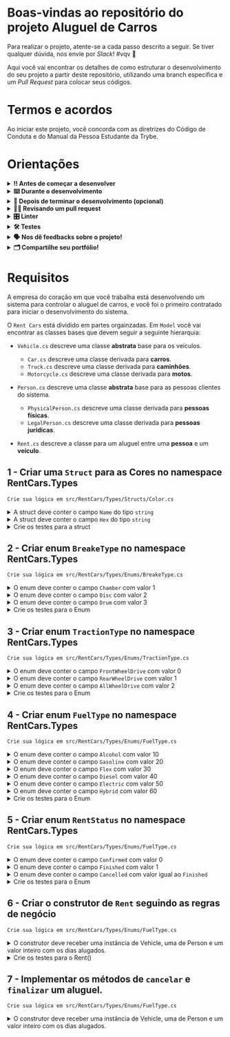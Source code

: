 # Boas-vindas ao repositório do projeto Aluguel de Carros

Para realizar o projeto, atente-se a cada passo descrito a seguir. Se tiver qualquer dúvida, nos envie por _Slack_! #vqv 🚀

Aqui você vai encontrar os detalhes de como estruturar o desenvolvimento do seu projeto a partir deste repositório, utilizando uma branch específica e um _Pull Request_ para colocar seus códigos.

# Termos e acordos

Ao iniciar este projeto, você concorda com as diretrizes do Código de Conduta e do Manual da Pessoa Estudante da Trybe.

# Orientações

<details>
  <summary><strong>‼️ Antes de começar a desenvolver</strong></summary><br />

  1. Clone o repositório

  - Use o comando: `git clone git@github.com:tryber/acc-csharp-0x-project-rent-cars.git`.
  - Entre na pasta do repositório que você acabou de clonar:
    - `cd acc-csharp-0x-projec-rent-cars`

  2. Instale as dependências
  
  - Entre na pasta `src/`.
  - Execute o comando: `dotnet restore`.
  
  3. Crie uma branch a partir da branch `master`

  - Verifique se você está na branch `master`
    - Exemplo: `git branch`
  - Se não estiver, mude para a branch `master`
    - Exemplo: `git checkout master`
  - Agora crie uma branch à qual você vai submeter os `commits` do seu projeto
    - Você deve criar uma branch no seguinte formato: `nome-de-usuario-nome-do-projeto`
    - Exemplo: `git checkout -b joaozinho-acc-0x-project-rent-cars`

  4. Adicione as mudanças ao _stage_ do Git e faça um `commit`

  - Verifique que as mudanças ainda não estão no _stage_
    - Exemplo: `git status` (deve aparecer listada a pasta _joaozinho_ em vermelho)
  - Adicione o novo arquivo ao _stage_ do Git
    - Exemplo:
      - `git add .` (adicionando todas as mudanças - _que estavam em vermelho_ - ao stage do Git)
      - `git status` (deve aparecer listado o arquivo _joaozinho/README.md_ em verde)
  - Faça o `commit` inicial
    - Exemplo:
      - `git commit -m 'iniciando o projeto x'` (fazendo o primeiro commit)
      - `git status` (deve aparecer uma mensagem tipo essa: _nothing to commit_ )

  5. Adicione a sua branch com o novo `commit` ao repositório remoto

  - Usando o exemplo anterior: `git push -u origin joaozinho-acc-0x-project-rent-cars`

  6. Crie um novo `Pull Request` _(PR)_

  - Vá até a página de _Pull Requests_ do [repositório no GitHub](https://github.com/tryber/acc-csharp-0x-project-rent-cars/pulls)
  - Clique no botão verde _"New pull request"_
  - Clique na caixa de seleção _"Compare"_ e escolha a sua branch **com atenção**
  - Coloque um título para a sua _Pull Request_
    - Exemplo: _"Cria tela de busca"_
  - Clique no botão verde _"Create pull request"_
  - Adicione uma descrição para o _Pull Request_ e clique no botão verde _"Create pull request"_
  - **Não se preocupe em preencher mais nada por enquanto!**
  - Volte até a [página de _Pull Requests_ do repositório](https://github.com/tryber/acc-csharp-0x-project-rent-cars/pulls) e confira que o seu _Pull Request_ está criado

</details>

<details>
  <summary><strong>⌨️ Durante o desenvolvimento</strong></summary><br/>

  - Faça `commits` das alterações que você fizer no código regularmente

  - Lembre-se sempre de, após um (ou alguns) `commits`, atualizar o repositório remoto

  - Os comandos que você utilizará com mais frequência são:
    1. `git status` _(para verificar o que está em vermelho - fora do stage - e o que está em verde - no stage)_
    2. `git add` _(para adicionar arquivos ao stage do Git)_
    3. `git commit` _(para criar um commit com os arquivos que estão no stage do Git)_
    4. `git push -u origin nome-da-branch` _(para enviar o commit para o repositório remoto na primeira vez que fizer o `push` de uma nova branch)_
    5. `git push` _(para enviar o commit para o repositório remoto após o passo anterior)_

</details>

<details>
  <summary><strong>🤝 Depois de terminar o desenvolvimento (opcional)</strong></summary><br/>

  Para sinalizar que o seu projeto está pronto para o _"Code Review"_, faça o seguinte:

  - Vá até a página **DO SEU** _Pull Request_, adicione a label de _"code-review"_ e marque seus colegas:

    - No menu à direita, clique no _link_ **"Labels"** e escolha a _label_ **code-review**;

    - No menu à direita, clique no _link_ **"Assignees"** e escolha **o seu usuário**;

    - No menu à direita, clique no _link_ **"Reviewers"** e digite `students`, selecione o time `tryber/students-sd-0x`.

  Caso tenha alguma dúvida, [aqui tem um video explicativo](https://vimeo.com/362189205).

</details>

<details>
  <summary><strong>🕵🏿 Revisando um pull request</strong></summary><br />

  Use o conteúdo sobre [Code Review](https://app.betrybe.com/course/real-life-engineer/code-review) para te ajudar a revisar os _Pull Requests_.

</details>

<details>
  <summary><strong>🎛 Linter</strong></summary><br />

  Usaremos o [NetAnalyzer](https://docs.microsoft.com/pt-br/dotnet/fundamentals/code-analysis/overview) para fazer a análise estática do seu código.

  Este projeto já vem com as dependências relacionadas ao _linter_ configuradas no arquivo `.csproj`.

  O analisador já é instalado pelo plugin da `Microsoft C#` no `VSCode`. Para isso, basta fazer o download do [plugin](https://marketplace.visualstudio.com/items?itemName=ms-dotnettools.csharp) e instalá-lo.
</details>

<details>
  <summary><strong>🛠 Testes</strong></summary><br />

  O .NET já possui sua própria plataforma de testes.
  
  Este projeto já vem configurado e com suas dependências.

  ### Executando todos os testes

  Para executar os testes com o .NET, execute o comando dentro do diretório do seu projeto `src/RentCars` ou de seus testes `src/RentCars.Test`!

  ```
  dotnet test
  ```

  ### Executando um teste específico

  Para executar um teste expecífico, basta executar o comando `dotnet test --filter Name~TestMethod1`.

  :warning: **Importante:** o comando irá executar testes cujo nome contém `TestMethod1`.

  :warning: **O avaliador automático não necessariamente avalia seu projeto na ordem em que os requisitos aparecem no readme. Isso acontece para deixar o processo de avaliação mais rápido. Então, não se assuste se isso acontecer, ok?**

  ### Outras opções para testes
  - Algumas opções que podem lhe ajudar são:
    -  `-?|-h|--help`: exibem a descrição completa de como utilizar o comando.
    -  `-t|--list-tests`: lista todos os testes, ao invés de executá-los.
    -  `-v|--verbosity <LEVEL>`: define o nível de detalhe na resposta dos testes.
      - `q | quiet`
      - `m | minimal`
      - `n | normal`
      - `d | detailed`
      - `diag | diagnostic`
      - Exemplo de uso: 
         ```
           dotnet test -v diag
         ```
         ou
         ```            
           dotnet test --verbosity=diagnostic
         ``` 
</details>

<details>
  <summary><strong>🗣 Nos dê feedbacks sobre o projeto!</strong></summary><br />

Ao finalizar e submeter o projeto, não se esqueça de avaliar sua experiência preenchendo o formulário. 
**Leva menos de 3 minutos!**

[FORMULÁRIO DE AVALIAÇÃO DE PROJETO](https://be-trybe.typeform.com/to/PsefzL2e)

</details>

<details>
  <summary><strong>🗂 Compartilhe seu portfólio!</strong></summary><br />

  Você sabia que o LinkedIn é a principal rede social profissional e que compartilhar aprendizados lá é muito importante para quem deseja construir uma carreira de sucesso? Compartilhe este projeto no seu LinkedIn, marque o perfil da Trybe (@trybe) e mostre para a sua rede toda a sua evolução.

</details>

# Requisitos

A empresa do coração em que você trabalha está desenvolvendo um sistema para controlar o aluguel de carros, e você foi o primeiro contratado para iniciar o desenvolvimento do sistema.

O `Rent Cars` está dividido em partes orgainzadas. Em `Model` você vai encontrar as classes bases que devem seguir a seguinte hierarquia:

- `Vehicle.cs` descreve uma classe **abstrata** base para os veículos.
  - `Car.cs` descreve uma classe derivada para **carros**.
  - `Truck.cs` descreve uma classe derivada para **caminhões**.
  - `Motorcycle.cs` descreve uma classe derivada para **motos**.
 
- `Person.cs` descreve uma classe **abstrata** base para as pessoas clientes do sistema.
  - `PhysicalPerson.cs` descreve uma classe derivada para **pessoas físicas**.
  - `LegalPerson.cs` descreve uma classe derivada para **pessoas jurídicas**.

- `Rent.cs` descreve a classe para um aluguel entre uma **pessoa** e um **veículo**.

## 1 - Criar uma `Struct` para as **Cores** no namespace RentCars.Types
`Crie sua lógica em src/RentCars/Types/Structs/Color.cs`
<details>
  <summary>A struct deve conter o campo <code>Name</code> do tipo <code>string</code></summary><br />

O atributo deve ser público.
  
</details>

<details>
  <summary>A struct deve conter o campo <code>Hex</code> do tipo <code>string</code></summary><br />

O atributo deve ser público.
  
</details>

<details>
  <summary>Crie os testes para a struct</summary><br />

Crie o teste em `src/RentCars.Test/TestStruct.cs`.

Em `ColorShouldHaveNameAttribute` você deve verificar se a struct tem o atributo `Name` do tipo `string`.

Em `ColorShouldHaveHexAttribute` você deve verificar se a struct tem o atributo `Hex` do tipo `string`.
  
</details>

## 2 - Criar enum `BreakeType` no namespace RentCars.Types
`Crie sua lógica em src/RentCars/Types/Enums/BreakeType.cs`
<details>
  <summary>O enum deve conter o campo <code>Chamber</code> com valor 1</summary><br /> 
</details>
<details>
  <summary>O enum deve conter o campo <code>Disc</code> com valor 2</summary><br /> 
</details>
<details>
  <summary>O enum deve conter o campo <code>Drum</code> com valor 3</summary><br /> 
</details>

<details>
  <summary>Crie os testes para o Enum</summary><br />

Crie o teste em `src/RentCars.Test/TestEnums.cs`.

Em `BreakeTypeShouldHaveCorrectValues` você deve verificar se o enum tem os atributos com os valores corretos.
  
</details>

## 3 - Criar enum `TractionType` no namespace RentCars.Types
`Crie sua lógica em src/RentCars/Types/Enums/TractionType.cs`
<details>
  <summary>O enum deve conter o campo <code>FrontWheelDrive</code> com valor 0</summary><br /> 
</details>
<details>
  <summary>O enum deve conter o campo <code>RearWheelDrive</code> com valor 1</summary><br /> 
</details>
<details>
  <summary>O enum deve conter o campo <code>AllWheelDrive</code> com valor 2</summary><br /> 
</details>

<details>
  <summary>Crie os testes para o Enum</summary><br />

Crie o teste em `src/RentCars.Test/TestEnums.cs`.

Em `TractionTypeShouldHaveCorrectValues` você deve verificar se o enum tem os atributos com os valores corretos.
  
</details>

## 4 - Criar enum `FuelType` no namespace RentCars.Types
`Crie sua lógica em src/RentCars/Types/Enums/FuelType.cs`
<details>
  <summary>O enum deve conter o campo <code>Alcohol</code> com valor 10</summary><br /> 
</details>
<details>
  <summary>O enum deve conter o campo <code>Gasoline</code> com valor 20</summary><br /> 
</details>
<details>
  <summary>O enum deve conter o campo <code>Flex</code> com valor 30</summary><br /> 
</details>
<details>
  <summary>O enum deve conter o campo <code>Diesel</code> com valor 40</summary><br /> 
</details>
<details>
  <summary>O enum deve conter o campo <code>Electric</code> com valor 50</summary><br /> 
</details>
<details>
  <summary>O enum deve conter o campo <code>Hybrid</code> com valor 60</summary><br /> 
</details>

<details>
  <summary>Crie os testes para o Enum</summary><br />

Crie o teste em `src/RentCars.Test/TestEnums.cs`.

Em `FuelTypeShouldHaveCorrectValues` você deve verificar se o enum tem os atributos com os valores corretos.
  
</details>

## 5 - Criar enum `RentStatus` no namespace RentCars.Types
`Crie sua lógica em src/RentCars/Types/Enums/FuelType.cs`
<details>
  <summary>O enum deve conter o campo <code>Confirmed</code> com valor 0</summary><br /> 
</details>
<details>
  <summary>O enum deve conter o campo <code>Finished</code> com valor 1</summary><br /> 
</details>
<details>
  <summary>O enum deve conter o campo <code>Cancelled</code> com valor igual ao <code>Finished</code></summary><br /> 
</details>

<details>
  <summary>Crie os testes para o Enum</summary><br />

Crie o teste em `src/RentCars.Test/TestEnums.cs`.

Em `RentStatusShouldHaveCorrectValues` você deve verificar se o enum tem os atributos com os valores corretos.
  
</details>

## 6 - Criar o construtor de `Rent` seguindo as regras de negócio
`Crie sua lógica em src/RentCars/Types/Enums/FuelType.cs`
<details>
  <summary>O construtor deve receber uma instância de Vehicle, uma de Person e um valor inteiro com os dias alugados.</summary><br /> 

  Para calcular o atributo `Price` deve-se seguir a seguinte regra:
  - Para pessoas fisícas o preço deve ser o preço por dia do veículo * os dias alugados.
  - Para pessoas jurídicas o preço deve ser o preço por dia do veículo * os dias alugados com 10% de desconto.

  O status inicial deve ser `RentStatus.Confirmed`.

  O construtor deve alterar o atributo `IsRented` do veículo para true.
  O construtor deve alterar o atributo `Debit` da pessoa para o Preço calculado.
</details>

<details>
  <summary>Crie os testes para o Rent()</summary><br />

Crie o teste em `src/RentCars.Test/TestRent.cs`.

Em `TestCreateRent` você deve verificar se a classe Rent cria corretamente uma instância com as regras de negócio descritas.
  
</details>

## 7 - Implementar os métodos de `cancelar` e `finalizar` um aluguel.
`Crie sua lógica em src/RentCars/Types/Enums/FuelType.cs`
<details>
  <summary>O construtor deve receber uma instância de Vehicle, uma de Person e um valor inteiro com os dias alugados.</summary><br /> 

  Para calcular o atributo `Price` deve-se seguir a seguinte regra:
  - Para pessoas físicas o preço deve ser o preço por dia do veículo * os dias alugados.
  - Para pessoas jurídicas o preço deve ser o preço por dia do veículo * os dias alugados com 10% de desconto.

  O status inicial deve ser `RentStatus.Confirmed`.

  O construtor deve alterar o atributo `IsRented` do veículo para true.
  O construtor deve alterar o atributo `Debit` da pessoa para o Preço calculado.
</details>
